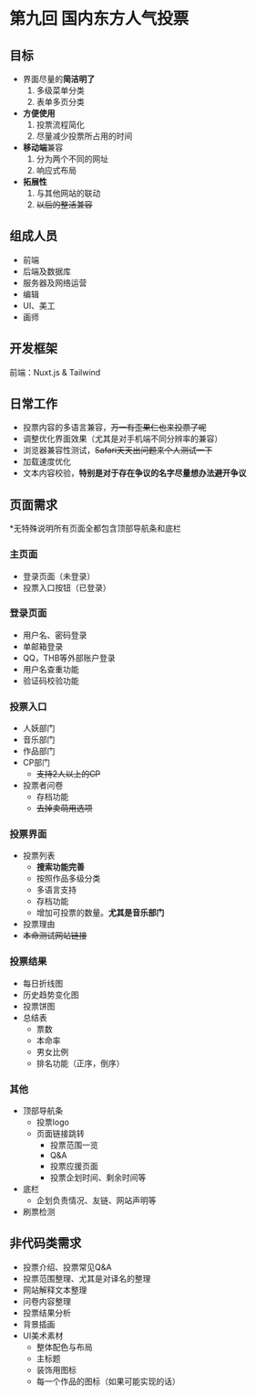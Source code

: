 # **第九回 国内东方人气投票**

## 目标

- 界面尽量的**简洁明了**
  1. 多级菜单分类
  2. 表单多页分类
- **方便使用**
  1. 投票流程简化
  2. 尽量减少投票所占用的时间
- **移动端**兼容
  1. 分为两个不同的网址
  2. 响应式布局
- **拓展性**
  1. 与其他网站的联动
  2. ~~以后的整活兼容~~

## 组成人员

- 前端
- 后端及数据库
- 服务器及网络运营
- 编辑
- UI、美工
- 画师

## 开发框架

前端：Nuxt.js & Tailwind

## 日常工作

- 投票内容的多语言兼容，~~万一有歪果仁也来投票了呢~~
- 调整优化界面效果（尤其是对手机端不同分辨率的兼容）
- 浏览器兼容性测试，~~Safari天天出问题来个人测试一下~~
- 加载速度优化
- 文本内容校验，**特别是对于存在争议的名字尽量想办法避开争议**

## 页面需求

*无特殊说明所有页面全都包含顶部导航条和底栏

### 主页面

- 登录页面（未登录）
- 投票入口按钮（已登录）

### 登录页面

- 用户名、密码登录
- 单邮箱登录
- QQ，THB等外部账户登录
- 用户名查重功能
- 验证码校验功能

### 投票入口

- 人妖部门
- 音乐部门
- 作品部门
- CP部门
  - ~~支持2人以上的CP~~
- 投票者问卷
  - 存档功能
  - ~~去掉卖萌用选项~~

### 投票界面

- 投票列表
  - **搜索功能完善**
  - 按照作品多级分类
  - 多语言支持
  - 存档功能
  - 增加可投票的数量。**尤其是音乐部门**
- 投票理由
- ~~本命测试网站链接~~

### 投票结果

- 每日折线图
- 历史趋势变化图
- 投票饼图
- 总结表
  - 票数
  - 本命率
  - 男女比例
  - 排名功能（正序，倒序）

### 其他

- 顶部导航条
  - 投票logo
  - 页面链接跳转
    - 投票范围一览
    - Q&A
    - 投票应援页面
    - 投票企划时间、剩余时间等
- 底栏
  - 企划负责情况、友链、网站声明等
- 刷票检测

## 非代码类需求

- 投票介绍、投票常见Q&A
- 投票范围整理、尤其是对译名的整理
- 网站解释文本整理
- 问卷内容整理
- 投票结果分析
- 背景插画
- UI美术素材
  - 整体配色与布局
  - 主标题
  - 装饰用图标
  - 每一个作品的图标（如果可能实现的话）
